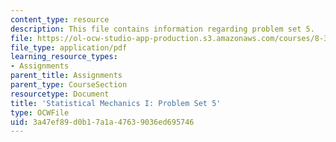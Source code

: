 ```yaml
---
content_type: resource
description: This file contains information regarding problem set 5.
file: https://ol-ocw-studio-app-production.s3.amazonaws.com/courses/8-333-statistical-mechanics-i-statistical-mechanics-of-particles-fall-2013/3a47ef89d0b17a1a47639036ed695746_MIT8_333F13_pset5.pdf
file_type: application/pdf
learning_resource_types:
- Assignments
parent_title: Assignments
parent_type: CourseSection
resourcetype: Document
title: 'Statistical Mechanics I: Problem Set 5'
type: OCWFile
uid: 3a47ef89-d0b1-7a1a-4763-9036ed695746
---
```

